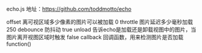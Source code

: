 echo.js
地址：https://github.com/toddmotto/echo

offset	离可视区域多少像素的图片可以被加载	0
throttle	图片延迟多少毫秒加载	250
debounce	防抖动	true
unload	告诉echo是加载还是卸载视图中的图片，当图片离开视图区域时触发	false
callback	回调函数，用来检测图片是否加载	function()
